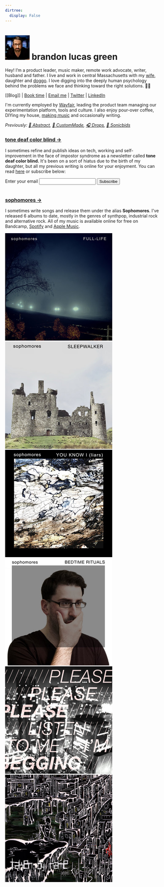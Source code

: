 ```yaml
---
dirtree:
  display: False
---
```


# ![brandon](static/brandon-mini.jpeg) brandon lucas green
Hey! I’m a product leader, music maker, remote work advocate, writer, husband and father. I live and work in central Massachusetts with my [wife][1], daughter and [doggo][2]. I love digging into the deeply human psychology behind the problems we face and thinking toward the right solutions. 🤘🏻

[[Blog]] | [Book time][8] | [Email me][4] | [Twitter][6] | [LinkedIn][7]

I'm currently employed by [Wayfair][12], leading the product team managing our experimentation platform, tools and culture. I also enjoy pour-over coffee, DIYing my house, [making music][10] and occasionally writing.

*Previously: [🎨 Abstract][9], [💍 CustomMade][13], [🎧 Drops][14], [📢 Sonicbids][15]*

### [tone deaf color blind &rarr;][11]
I sometimes refine and publish ideas on tech, working and self-improvement in the face of impostor syndrome as a newsletter called **tone deaf color blind.** It's been on a sort of hiatus due to the birth of my daughter, but all my previous writing is online for your enjoyment. You can read [here][11] or subscribe below: 

<form
  action="https://buttondown.email/api/emails/embed-subscribe/tonedeafcolorblind"
  method="post"
  target="popupwindow"
  onsubmit="window.open('https://buttondown.email/tonedeafcolorblind', 'popupwindow')"
  class="embeddable-buttondown-form"
>
  <label for="bd-email">Enter your email</label>
  <input type="email" name="email" id="bd-email" />
  <input type="hidden" value="1" name="embed" />
  <input type="submit" value="Subscribe" />
</form>
<br />

### [sophomores &rarr;][10]
I sometimes write songs and release them under the alias **Sophomores**. I've released 6 albums to date, mostly in the genres of synthpop, industrial rock and alternative rock. All of my music is available online for free on Bandcamp, [Spotify](https://open.spotify.com/artist/311HUT6dPGAfIekpDFD45o) and [Apple Music](https://music.apple.com/us/artist/sophomores/676742660).

![full life](static/a3024826219_2.jpg)
![sleepwalker](static/a0977395553_2.jpg)
![you know i](static/a3592829992_2.jpg)
![bedtime rituals](static/a1414606106_2.jpg)
![off the rocker](static/a1488198741_2.jpg)
![kid lightbulb](static/a1968353170_2.jpg)

[1]:	https://aliciagreen.co
[2]:	https://www.instagram.com/p/CDeAU24JQgU/?igshid=1fvajh00evbb9
[3]:	/impulse.html
[4]:	mailto:brandonlucasgreen@gmail.com
[5]:	https://instagram.com/brandonlucasgreen
[6]:	https://twitter.com/sphmrs
[7]:	https://linkedin.com/in/brandonlgreen
[8]:	https://tidycal.com/brandonlucasgreen/30-minute-meeting
[9]:	https://abstract.com
[10]:	https://sophomoresmusic.com
[11]:	https://buttondown.email/tonedeafcolorblind/archive
[12]:	https://wayfair.com
[13]:	https://custommade.com
[14]:	http://drops.nyc/
[15]:	https://sonicbids.com
[16]:	static/brandongreen_resume.pdf
